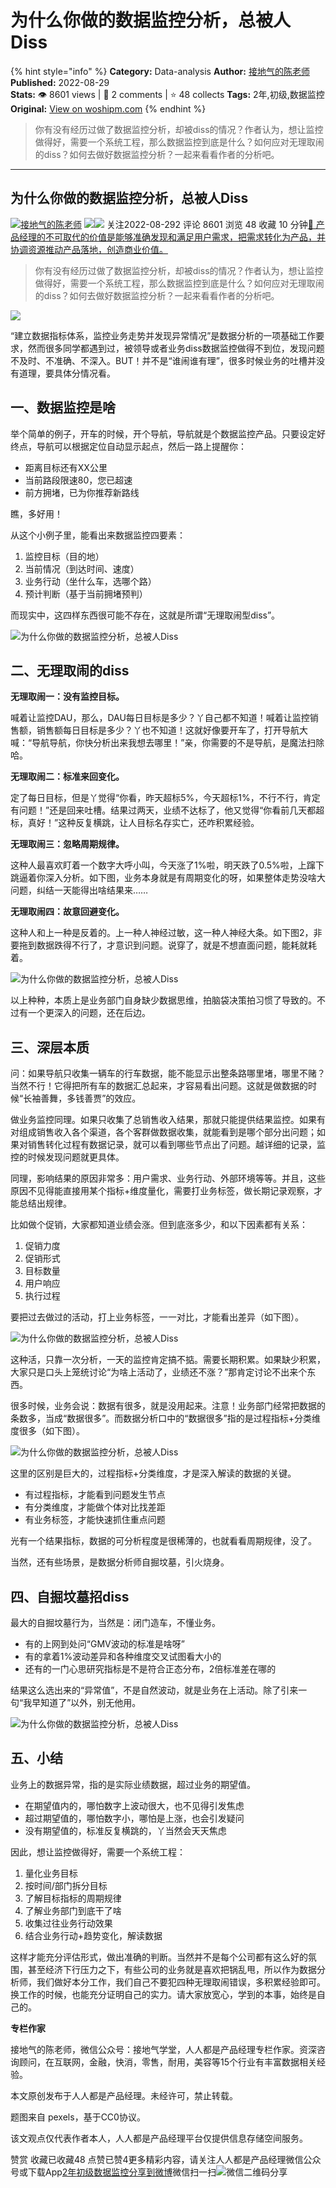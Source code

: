 # 为什么你做的数据监控分析，总被人Diss
{% hint style="info" %}
**Category:** Data-analysis
**Author:** [接地气的陈老师](https://www.woshipm.com/u/773891)
**Published:** 2022-08-29  
**Stats:** 👁️ 8601 views | 💬 2 comments | ⭐ 48 collects
**Tags:** 2年,初级,数据监控
**Original:** [View on woshipm.com](https://www.woshipm.com/data-analysis/5581691.html)
{% endhint %}
> 你有没有经历过做了数据监控分析，却被diss的情况？作者认为，想让监控做得好，需要一个系统工程，那么数据监控到底是什么？如何应对无理取闹的diss？如何去做好数据监控分析？一起来看看作者的分析吧。

---

## 为什么你做的数据监控分析，总被人Diss

[![](https://image.woshipm.com/wp-files/2019/08/0GkAbc8ZooEsibtWEUNO.png!/both/72x72)](https://www.woshipm.com/u/773891)[接地气的陈老师](https://www.woshipm.com/u/773891) ![](https://static.woshipm.com/tag/1121_1@2x.png)![](https://static.woshipm.com/tag/2103_1@2x.png) 关注2022-08-292 评论 8601 浏览 48 收藏 10 分钟[🔗 产品经理的不可取代的价值是能够准确发现和满足用户需求，把需求转化为产品，并协调资源推动产品落地，创造商业价值。](https://ke.qidianla.com/courses/90pm)

> 你有没有经历过做了数据监控分析，却被diss的情况？作者认为，想让监控做得好，需要一个系统工程，那么数据监控到底是什么？如何应对无理取闹的diss？如何去做好数据监控分析？一起来看看作者的分析吧。

![](https://image.woshipm.com/wp-files/2022/08/VtPJn7w0OeseSpJEugH5.jpg)

“建立数据指标体系，监控业务走势并发现异常情况”是数据分析的一项基础工作要求，然而很多同学都遇到过，被领导或者业务diss数据监控做得不到位，发现问题不及时、不准确、不深入。BUT！并不是“谁闹谁有理”，很多时候业务的吐槽并没有道理，要具体分情况看。

## 一、数据监控是啥

举个简单的例子，开车的时候，开个导航，导航就是个数据监控产品。只要设定好终点，导航可以根据定位自动显示起点，然后一路上提醒你：

*   距离目标还有XX公里
*   当前路段限速80，您已超速
*   前方拥堵，已为你推荐新路线

瞧，多好用！

从这个小例子里，能看出来数据监控四要素：

1.  监控目标（目的地）
2.  当前情况（到达时间、速度）
3.  业务行动（坐什么车，选哪个路）
4.  预计判断（基于当前拥堵预判）

而现实中，这四样东西很可能不存在，这就是所谓“无理取闹型diss”。

![为什么你做的数据监控分析，总被人Diss](https://image.woshipm.com/wp-files/2022/08/R7usUKa7j3XkvCamO3eT.png)

## 二、无理取闹的diss

**无理取闹一：没有监控目标。**

喊着让监控DAU，那么，DAU每日目标是多少？丫自己都不知道！喊着让监控销售额，销售额每日目标是多少？丫也不知道！这就好像要开车了，打开导航大喊：“导航导航，你快分析出来我想去哪里！”亲，你需要的不是导航，是魔法扫除哈。

**无理取闹二：标准来回变化。**

定了每日目标，但是丫觉得“你看，昨天超标5%，今天超标1%，不行不行，肯定有问题！”还是回来吐槽。结果过两天，业绩不达标了，他又觉得“你看前几天都超标，真好！”这种反复横跳，让人目标名存实亡，还咋积累经验。

**无理取闹三：忽略周期规律。**

这种人最喜欢盯着一个数字大呼小叫，今天涨了1%啦，明天跌了0.5%啦，上蹿下跳逼着你深入分析。如下图，业务本身就是有周期变化的呀，如果整体走势没啥大问题，纠结一天能得出啥结果来……

**无理取闹四：故意回避变化。**

这种人和上一种是反着的。上一种人神经过敏，这一种人神经大条。如下图2，非要拖到数据跌得不行了，才意识到问题。说穿了，就是不想直面问题，能耗就耗着。

![为什么你做的数据监控分析，总被人Diss](https://image.woshipm.com/wp-files/2022/08/pR3WS0EoBDOuGsBrzsh9.png)

以上种种，本质上是业务部门自身缺少数据思维，拍脑袋决策拍习惯了导致的。不过有一个更深入的问题，还在后边。

## 三、深层本质

问：如果导航只收集一辆车的行车数据，能不能显示出整条路哪里堵，哪里不赌？当然不行！它得把所有车的数据汇总起来，才容易看出问题。这就是做数据的时候“长袖善舞，多钱善贾”的效应。

做业务监控同理。如果只收集了总销售收入结果，那就只能提供结果监控。如果有对组成销售收入各个渠道，各个客群做数据收集，就能看到是哪个部分出问题；如果对销售转化过程有数据记录，就可以看到哪些节点出了问题。越详细的记录，监控的时候发现问题就更具体。

同理，影响结果的原因非常多：用户需求、业务行动、外部环境等等。并且，这些原因不见得能直接用某个指标+维度量化，需要打业务标签，做长期记录观察，才能总结出规律。

比如做个促销，大家都知道业绩会涨。但到底涨多少，和以下因素都有关系：

1.  促销力度
2.  促销形式
3.  目标数量
4.  用户响应
5.  执行过程

要把过去做过的活动，打上业务标签，一一对比，才能看出差异（如下图）。

![为什么你做的数据监控分析，总被人Diss](https://image.woshipm.com/wp-files/2022/08/AkSBKbN5Cmeu0j1Uf2Yq.png)

这种活，只靠一次分析，一天的监控肯定搞不掂。需要长期积累。如果缺少积累，大家只是口头上笼统讨论“为啥上活动了，业绩还不涨？”那肯定讨论不出来个东西。

很多时候，业务会说：数据有很多，就是没用起来。注意！业务部门经常把数据的条数多，当成“数据很多”。而数据分析口中的“数据很多”指的是过程指标+分类维度很多（如下图）。

![为什么你做的数据监控分析，总被人Diss](https://image.woshipm.com/wp-files/2022/08/Oi6rLNwoxEKSPPUkFXVh.png)

这里的区别是巨大的，过程指标+分类维度，才是深入解读的数据的关键。

*   有过程指标，才能看到问题发生节点
*   有分类维度，才能做个体对比找差距
*   有业务标签，才能快速抓住重点问题

光有一个结果指标，数据的可分析程度是很稀薄的，也就看看周期规律，没了。

当然，还有些场景，是数据分析师自掘坟墓，引火烧身。

## 四、自掘坟墓招diss

最大的自掘坟墓行为，当然是：闭门造车，不懂业务。

*   有的上网到处问“GMV波动的标准是啥呀”
*   有的拿着1%波动差异和各种维度交叉试图看大小的
*   还有的一门心思研究指标是不是符合正态分布，2倍标准差在哪的

结果这么选出来的“异常值”，不是自然波动，就是业务在上活动。除了引来一句“我早知道了”以外，别无他用。

![为什么你做的数据监控分析，总被人Diss](https://image.woshipm.com/wp-files/2022/08/ckUGxNCImSIlfKaR01zf.png)

## 五、小结

业务上的数据异常，指的是实际业绩数据，超过业务的期望值。

*   在期望值内的，哪怕数字上波动很大，也不见得引发焦虑
*   超过期望值的，哪怕数字小，哪怕是上涨，也会引发疑问
*   没有期望值的，标准反复横跳的，丫当然会天天焦虑

因此，想让监控做得好，需要一个系统工程：

1.  量化业务目标
2.  按时间/部门拆分目标
3.  了解目标指标的周期规律
4.  了解业务部门到底干了啥
5.  收集过往业务行动效果
6.  结合业务行动+趋势变化，解读数据

这样才能充分评估形式，做出准确的判断。当然并不是每个公司都有这么好的氛围，甚至经济下行压力之下，有些公司的业务就是喜欢把锅乱甩，所以作为数据分析师，我们做好本分工作，我们自己不要犯四种无理取闹错误，多积累经验即可。换工作的时候，也能充分证明自己的实力。请大家放宽心，学到的本事，始终是自己的。

**专栏作家**

接地气的陈老师，微信公众号：接地气学堂，人人都是产品经理专栏作家。资深咨询顾问，在互联网，金融，快消，零售，耐用，美容等15个行业有丰富数据相关经验。

本文原创发布于人人都是产品经理。未经许可，禁止转载。

题图来自 pexels，基于CC0协议。

该文观点仅代表作者本人，人人都是产品经理平台仅提供信息存储空间服务。

赞赏 收藏已收藏48 点赞已赞4更多精彩内容，请关注人人都是产品经理微信公众号或下载App[2年](https://www.woshipm.com/tag/2%e5%b9%b4)[初级](https://www.woshipm.com/tag/%e5%88%9d%e7%ba%a7)[数据监控](https://www.woshipm.com/tag/%e6%95%b0%e6%8d%ae%e7%9b%91%e6%8e%a7)[分享到微博](https://service.weibo.com/share/share.php?appkey=2775287854&title=为什么你做的数据监控分析，总被人Diss&url=https://www.woshipm.com/data-analysis/5581691.html&pic=https://image.woshipm.com/wp-files/2022/08/VtPJn7w0OeseSpJEugH5.jpg)微信扫一扫![微信二维码](https://api.pwmqr.com/qrcode/create/?url=https://www.woshipm.com/data-analysis/5581691.html)分享